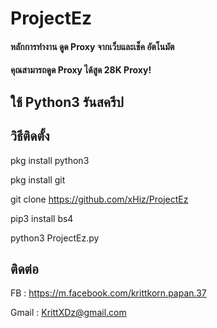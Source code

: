 # ProjectEz
<h4>หลักการทำงาน ดูด Proxy จากเว็บและเช็ค อัตโนมัต

<h4>คุณสามารถดูด Proxy ได้สูด 28K Proxy!</h4>

<h2>ใช้ Python3 รันสครีป</h2>

<h2>วิธีติดตั้ง</h2>

pkg install python3

pkg install git

git clone https://github.com/xHiz/ProjectEz

pip3 install bs4

python3 ProjectEz.py

<h2>ติดต่อ</h2>

FB : https://m.facebook.com/krittkorn.papan.37

Gmail : KrittXDz@gmail.com

